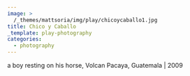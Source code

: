 ```yaml
---
image: >
  /_themes/mattsoria/img/play/chicoycaballo1.jpg
title: Chico y Caballo
_template: play-photography
categories:
  - photography
---
```

<p>
	  a boy resting on his horse, Volcan Pacaya, Guatemala | 2009
</p>